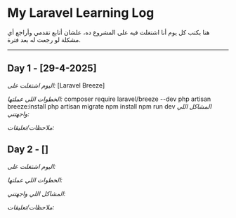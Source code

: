 # My Laravel Learning Log

هنا بكتب كل يوم أنا اشتغلت فيه على المشروع ده، علشان أتابع تقدمي وأراجع أي مشكلة لو رجعت له بعد فترة.

---

## Day 1 - [29-4-2025]
*اليوم اشتغلت على:*
 [Laravel Breeze]

*الخطوات اللي عملتها:*
composer require laravel/breeze --dev
php artisan breeze:install
php artisan migrate
npm install
npm run dev
*المشاكل اللي واجهتني:*

*ملاحظات/تعليقات:*



## Day 2 - []
*اليوم اشتغلت على:*


*الخطوات اللي عملتها:*
  

*المشاكل اللي واجهتني:*
  

*ملاحظات/تعليقات:*
  
